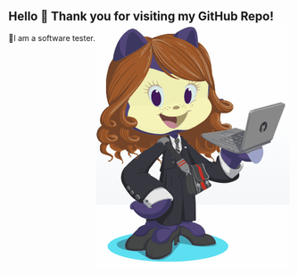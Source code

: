## Hello 🖖 Thank you for visiting my GitHub Repo! <a><img align="right" src="./assets/GrownUpOctoCat.gif"></a> 

:dizzy:I am a software tester. 

